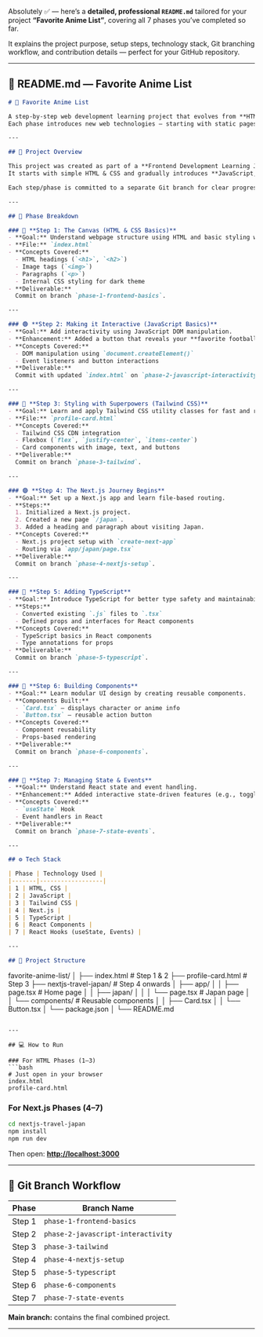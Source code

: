 Absolutely ✅ — here’s a **detailed, professional `README.md`** tailored for your project **“Favorite Anime List”**, covering all 7 phases you’ve completed so far.

It explains the project purpose, setup steps, technology stack, Git branching workflow, and contribution details — perfect for your GitHub repository.

---

## 📘 README.md — Favorite Anime List

```markdown
# 🎨 Favorite Anime List

A step-by-step web development learning project that evolves from **HTML basics** to a **Next.js + TypeScript app**.  
Each phase introduces new web technologies — starting with static pages and progressing toward interactive and component-driven development.

---

## 🚀 Project Overview

This project was created as part of a **Frontend Development Learning Journey**.  
It starts with simple HTML & CSS and gradually introduces **JavaScript, Tailwind CSS, Next.js, TypeScript, and React components**.

Each step/phase is committed to a separate Git branch for clear progression tracking.

---

## 🧱 Phase Breakdown

### 🩵 **Step 1: The Canvas (HTML & CSS Basics)**
- **Goal:** Understand webpage structure using HTML and basic styling with CSS.  
- **File:** `index.html`
- **Concepts Covered:**
  - HTML headings (`<h1>`, `<h2>`)
  - Image tags (`<img>`)
  - Paragraphs (`<p>`)
  - Internal CSS styling for dark theme
- **Deliverable:**  
  Commit on branch `phase-1-frontend-basics`.

---

### 🟢 **Step 2: Making it Interactive (JavaScript Basics)**
- **Goal:** Add interactivity using JavaScript DOM manipulation.  
- **Enhancement:** Added a button that reveals your **favorite football player** info dynamically.
- **Concepts Covered:**
  - DOM manipulation using `document.createElement()`
  - Event listeners and button interactions
- **Deliverable:**  
  Commit with updated `index.html` on `phase-2-javascript-interactivity`.

---

### 🩵 **Step 3: Styling with Superpowers (Tailwind CSS)**
- **Goal:** Learn and apply Tailwind CSS utility classes for fast and responsive UI.  
- **File:** `profile-card.html`
- **Concepts Covered:**
  - Tailwind CSS CDN integration
  - Flexbox (`flex`, `justify-center`, `items-center`)
  - Card components with image, text, and buttons
- **Deliverable:**  
  Commit on branch `phase-3-tailwind`.

---

### 🟣 **Step 4: The Next.js Journey Begins**
- **Goal:** Set up a Next.js app and learn file-based routing.  
- **Steps:**
  1. Initialized a Next.js project.
  2. Created a new page `/japan`.
  3. Added a heading and paragraph about visiting Japan.
- **Concepts Covered:**
  - Next.js project setup with `create-next-app`
  - Routing via `app/japan/page.tsx`
- **Deliverable:**  
  Commit on branch `phase-4-nextjs-setup`.

---

### 🧡 **Step 5: Adding TypeScript**
- **Goal:** Introduce TypeScript for better type safety and maintainability.  
- **Steps:**
  - Converted existing `.js` files to `.tsx`
  - Defined props and interfaces for React components
- **Concepts Covered:**
  - TypeScript basics in React components
  - Type annotations for props
- **Deliverable:**  
  Commit on branch `phase-5-typescript`.

---

### 💠 **Step 6: Building Components**
- **Goal:** Learn modular UI design by creating reusable components.  
- **Components Built:**
  - `Card.tsx` – displays character or anime info
  - `Button.tsx` – reusable action button
- **Concepts Covered:**
  - Component reusability
  - Props-based rendering
- **Deliverable:**  
  Commit on branch `phase-6-components`.

---

### 💚 **Step 7: Managing State & Events**
- **Goal:** Understand React state and event handling.  
- **Enhancement:** Added interactive state-driven features (e.g., toggles, counters, or favorite selectors).
- **Concepts Covered:**
  - `useState` Hook
  - Event handlers in React
- **Deliverable:**  
  Commit on branch `phase-7-state-events`.

---

## ⚙️ Tech Stack

| Phase | Technology Used |
|-------|------------------|
| 1 | HTML, CSS |
| 2 | JavaScript |
| 3 | Tailwind CSS |
| 4 | Next.js |
| 5 | TypeScript |
| 6 | React Components |
| 7 | React Hooks (useState, Events) |

---

## 🧭 Project Structure

```

favorite-anime-list/
│
├── index.html                     # Step 1 & 2
├── profile-card.html               # Step 3
├── nextjs-travel-japan/            # Step 4 onwards
│   ├── app/
│   │   ├── page.tsx               # Home page
│   │   ├── japan/
│   │   │   └── page.tsx           # Japan page
│   │   └── components/            # Reusable components
│   │       ├── Card.tsx
│   │       └── Button.tsx
│   └── package.json
│
└── README.md

````

---

## 💻 How to Run

### For HTML Phases (1–3)
```bash
# Just open in your browser
index.html
profile-card.html
````

### For Next.js Phases (4–7)

```bash
cd nextjs-travel-japan
npm install
npm run dev
```

Then open: **[http://localhost:3000](http://localhost:3000)**

---

## 🌿 Git Branch Workflow

| Phase  | Branch Name                        |
| ------ | ---------------------------------- |
| Step 1 | `phase-1-frontend-basics`          |
| Step 2 | `phase-2-javascript-interactivity` |
| Step 3 | `phase-3-tailwind`                 |
| Step 4 | `phase-4-nextjs-setup`             |
| Step 5 | `phase-5-typescript`               |
| Step 6 | `phase-6-components`               |
| Step 7 | `phase-7-state-events`             |

**Main branch:** contains the final combined project.

---
